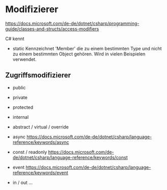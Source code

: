 ﻿# Modifizierer

https://docs.microsoft.com/de-de/dotnet/csharp/programming-guide/classes-and-structs/access-modifiers

C# kennt  
- static
Kennzeichnet 'Member' die zu einem bestimmten Type und nicht zu einem bestimmten Object gehören. Wird in vielen Beispielen verwendet.
## Zugriffsmodifizierer

- public
- private
- protected
- internal

- abstract / virtual / override
- async
https://docs.microsoft.com/de-de/dotnet/csharp/language-reference/keywords/async
- const / readonly
https://docs.microsoft.com/de-de/dotnet/csharp/language-reference/keywords/const
- event
https://docs.microsoft.com/de-de/dotnet/csharp/language-reference/keywords/event
- in / out
...

